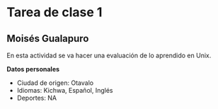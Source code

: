 # Tarea de clase 1

## Moisés Gualapuro
En esta actividad se va hacer una evaluación de lo aprendido en Unix. 

**Datos personales**
- Ciudad de origen: Otavalo
- Idiomas: Kichwa, Español, Inglés
- Deportes: NA
